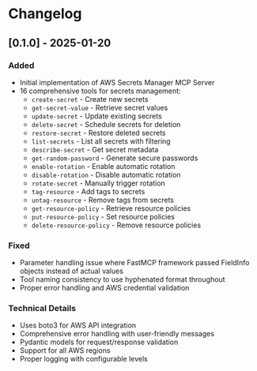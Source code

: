 # Changelog

## [0.1.0] - 2025-01-20

### Added
- Initial implementation of AWS Secrets Manager MCP Server
- 16 comprehensive tools for secrets management:
  - `create-secret` - Create new secrets
  - `get-secret-value` - Retrieve secret values
  - `update-secret` - Update existing secrets
  - `delete-secret` - Schedule secrets for deletion
  - `restore-secret` - Restore deleted secrets
  - `list-secrets` - List all secrets with filtering
  - `describe-secret` - Get secret metadata
  - `get-random-password` - Generate secure passwords
  - `enable-rotation` - Enable automatic rotation
  - `disable-rotation` - Disable automatic rotation
  - `rotate-secret` - Manually trigger rotation
  - `tag-resource` - Add tags to secrets
  - `untag-resource` - Remove tags from secrets
  - `get-resource-policy` - Retrieve resource policies
  - `put-resource-policy` - Set resource policies
  - `delete-resource-policy` - Remove resource policies

### Fixed
- Parameter handling issue where FastMCP framework passed FieldInfo objects instead of actual values
- Tool naming consistency to use hyphenated format throughout
- Proper error handling and AWS credential validation

### Technical Details
- Uses boto3 for AWS API integration
- Comprehensive error handling with user-friendly messages
- Pydantic models for request/response validation
- Support for all AWS regions
- Proper logging with configurable levels